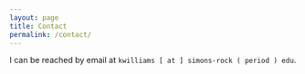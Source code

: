 ```yaml
---
layout: page
title: Contact
permalink: /contact/
---
```


I can be reached by email at `kwilliams [ at ] simons-rock ( period ) edu`. 


